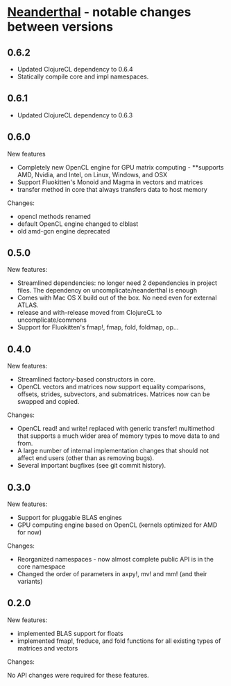 # [Neanderthal](http://neanderthal.uncomplicate.org) - notable changes between versions

## 0.6.2

* Updated ClojureCL dependency to 0.6.4
* Statically compile core and impl namespaces.

## 0.6.1

* Updated ClojureCL dependency to 0.6.3

## 0.6.0

New features

* Completely new OpenCL engine for GPU matrix computing - **supports AMD, Nvidia, and Intel, on Linux, Windows, and OSX
* Support Fluokitten's Monoid and Magma in vectors and matrices
* transfer method in core that always transfers data to host memory

Changes:

* opencl methods renamed
* default OpenCL engine changed to clblast
* old amd-gcn engine deprecated

## 0.5.0

New features:
* Streamlined dependencies: no longer need 2 dependencies in project files. The dependency on uncomplicate/neanderthal is enough
* Comes with Mac OS X build out of the box. No need even for external ATLAS.
* release and with-release moved from ClojureCL to uncomplicate/commons
* Support for Fluokitten's fmap!, fmap, fold, foldmap, op...

## 0.4.0

New features:

* Streamlined factory-based constructors in core.
* OpenCL vectors and matrices now support equality comparisons, offsets, strides,
subvectors, and submatrices. Matrices now can be swapped and copied.

Changes:

* OpenCL read! and write! replaced with generic transfer! multimethod that supports
a much wider area of memory types to move data to and from.
* A large number of internal implementation changes that should not affect end users
(other than as removing bugs).
* Several important bugfixes (see git commit history).

## 0.3.0

New features:

* Support for pluggable BLAS engines
* GPU computing engine based on OpenCL (kernels optimized for AMD for now)

Changes:

* Reorganized namespaces - now almost complete public API is in the core namespace
* Changed the order of parameters in axpy!, mv! and mm! (and their variants)

## 0.2.0

New features:

* implemented BLAS support for floats
* implemented fmap!, freduce, and fold functions for all existing types of matrices and vectors

Changes:

No API changes were required for these features.
